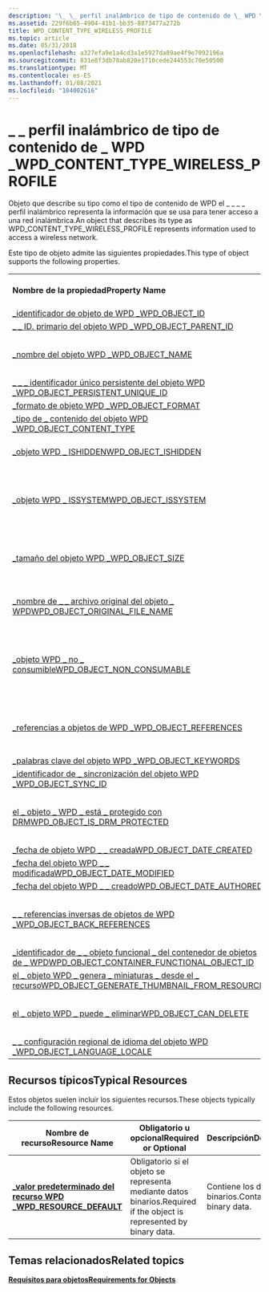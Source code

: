 ```yaml
---
description: '\_ \_ perfil inalámbrico de tipo de contenido de \_ WPD \_'
ms.assetid: 229f6b65-4904-41b1-bb35-8873477a272b
title: WPD_CONTENT_TYPE_WIRELESS_PROFILE
ms.topic: article
ms.date: 05/31/2018
ms.openlocfilehash: a327efa9e1a4cd3a1e5927da89ae4f9e7092196a
ms.sourcegitcommit: 831e8f3db78ab820e1710cede244553c70e50500
ms.translationtype: MT
ms.contentlocale: es-ES
ms.lasthandoff: 01/08/2021
ms.locfileid: "104002616"
---
```

# <a name="wpd_content_type_wireless_profile"></a><span data-ttu-id="b9355-103">\_ \_ perfil inalámbrico de tipo de contenido de \_ WPD \_</span><span class="sxs-lookup"><span data-stu-id="b9355-103">WPD\_CONTENT\_TYPE\_WIRELESS\_PROFILE</span></span>

<span data-ttu-id="b9355-104">Objeto que describe su tipo como el tipo de contenido de WPD el \_ \_ \_ \_ perfil inalámbrico representa la información que se usa para tener acceso a una red inalámbrica.</span><span class="sxs-lookup"><span data-stu-id="b9355-104">An object that describes its type as WPD\_CONTENT\_TYPE\_WIRELESS\_PROFILE represents information used to access a wireless network.</span></span>

<span data-ttu-id="b9355-105">Este tipo de objeto admite las siguientes propiedades.</span><span class="sxs-lookup"><span data-stu-id="b9355-105">This type of object supports the following properties.</span></span>



|                                                                                                                       |                                                                       |
|-----------------------------------------------------------------------------------------------------------------------|-----------------------------------------------------------------------|
| <span data-ttu-id="b9355-106">**Nombre de la propiedad**</span><span class="sxs-lookup"><span data-stu-id="b9355-106">**Property Name**</span></span>                                                                                                     | <span data-ttu-id="b9355-107">**Obligatorio u opcional**</span><span class="sxs-lookup"><span data-stu-id="b9355-107">**Required or Optional**</span></span>                                              |
| [<span data-ttu-id="b9355-108">\_identificador de objeto de WPD \_</span><span class="sxs-lookup"><span data-stu-id="b9355-108">WPD\_OBJECT\_ID</span></span>](object-properties.md)                                                                | <span data-ttu-id="b9355-109">Obligatorio.</span><span class="sxs-lookup"><span data-stu-id="b9355-109">Required.</span></span>                                                             |
| [<span data-ttu-id="b9355-110">\_ \_ ID. primario del objeto WPD \_</span><span class="sxs-lookup"><span data-stu-id="b9355-110">WPD\_OBJECT\_PARENT\_ID</span></span>](object-properties.md)                                                 | <span data-ttu-id="b9355-111">Obligatorio.</span><span class="sxs-lookup"><span data-stu-id="b9355-111">Required.</span></span>                                                             |
| [<span data-ttu-id="b9355-112">\_nombre del objeto WPD \_</span><span class="sxs-lookup"><span data-stu-id="b9355-112">WPD\_OBJECT\_NAME</span></span>](object-properties.md)                                                            | <span data-ttu-id="b9355-113">Es obligatorio si el objeto representa un archivo.</span><span class="sxs-lookup"><span data-stu-id="b9355-113">Required if the object represents a file.</span></span>                             |
| [<span data-ttu-id="b9355-114">\_ \_ \_ identificador único persistente del objeto WPD \_</span><span class="sxs-lookup"><span data-stu-id="b9355-114">WPD\_OBJECT\_PERSISTENT\_UNIQUE\_ID</span></span>](object-properties.md)                          | <span data-ttu-id="b9355-115">Obligatorio.</span><span class="sxs-lookup"><span data-stu-id="b9355-115">Required.</span></span>                                                             |
| [<span data-ttu-id="b9355-116">\_formato de objeto WPD \_</span><span class="sxs-lookup"><span data-stu-id="b9355-116">WPD\_OBJECT\_FORMAT</span></span>](object-properties.md)                                                        | <span data-ttu-id="b9355-117">Obligatorio.</span><span class="sxs-lookup"><span data-stu-id="b9355-117">Required.</span></span>                                                             |
| [<span data-ttu-id="b9355-118">\_tipo de \_ contenido del objeto WPD \_</span><span class="sxs-lookup"><span data-stu-id="b9355-118">WPD\_OBJECT\_CONTENT\_TYPE</span></span>](object-properties.md)                                           | <span data-ttu-id="b9355-119">Obligatorio.</span><span class="sxs-lookup"><span data-stu-id="b9355-119">Required.</span></span>                                                             |
| [<span data-ttu-id="b9355-120">\_objeto WPD \_ ISHIDDEN</span><span class="sxs-lookup"><span data-stu-id="b9355-120">WPD\_OBJECT\_ISHIDDEN</span></span>](object-properties.md)                                                    | <span data-ttu-id="b9355-121">Es obligatorio si el objeto está oculto.</span><span class="sxs-lookup"><span data-stu-id="b9355-121">Required if the object is hidden.</span></span>                                     |
| [<span data-ttu-id="b9355-122">\_objeto WPD \_ ISSYSTEM</span><span class="sxs-lookup"><span data-stu-id="b9355-122">WPD\_OBJECT\_ISSYSTEM</span></span>](object-properties.md)                                                    | <span data-ttu-id="b9355-123">Obligatorio si el objeto es un objeto del sistema (representa un archivo del sistema).</span><span class="sxs-lookup"><span data-stu-id="b9355-123">Required if the object is a system object (represents a system file).</span></span> |
| [<span data-ttu-id="b9355-124">\_tamaño del objeto WPD \_</span><span class="sxs-lookup"><span data-stu-id="b9355-124">WPD\_OBJECT\_SIZE</span></span>](object-properties.md)                                                            | <span data-ttu-id="b9355-125">Obligatorio si el objeto tiene al menos un recurso.</span><span class="sxs-lookup"><span data-stu-id="b9355-125">Required if the object has at least one resource.</span></span>                     |
| [<span data-ttu-id="b9355-126">\_nombre de \_ \_ archivo original del objeto \_ WPD</span><span class="sxs-lookup"><span data-stu-id="b9355-126">WPD\_OBJECT\_ORIGINAL\_FILE\_NAME</span></span>](object-properties.md)                              | <span data-ttu-id="b9355-127">Es obligatorio si el objeto representa un archivo.</span><span class="sxs-lookup"><span data-stu-id="b9355-127">Required if the object represents a file.</span></span>                             |
| [<span data-ttu-id="b9355-128">\_objeto WPD \_ no \_ consumible</span><span class="sxs-lookup"><span data-stu-id="b9355-128">WPD\_OBJECT\_NON\_CONSUMABLE</span></span>](object-properties.md)                                       | <span data-ttu-id="b9355-129">Se recomienda si el objeto no está diseñado para su consumo por parte del dispositivo.</span><span class="sxs-lookup"><span data-stu-id="b9355-129">Recommended if the object is not meant for consumption by the device.</span></span> |
| [<span data-ttu-id="b9355-130">\_referencias a objetos de WPD \_</span><span class="sxs-lookup"><span data-stu-id="b9355-130">WPD\_OBJECT\_REFERENCES</span></span>](object-properties.md)                                                | <span data-ttu-id="b9355-131">Obligatorio si el objeto tiene referencias a otros objetos.</span><span class="sxs-lookup"><span data-stu-id="b9355-131">Required if the object has references to other objects.</span></span>               |
| [<span data-ttu-id="b9355-132">\_palabras clave del objeto WPD \_</span><span class="sxs-lookup"><span data-stu-id="b9355-132">WPD\_OBJECT\_KEYWORDS</span></span>](object-properties.md)                                                    | <span data-ttu-id="b9355-133">Opcional.</span><span class="sxs-lookup"><span data-stu-id="b9355-133">Optional.</span></span>                                                             |
| [<span data-ttu-id="b9355-134">\_identificador de \_ sincronización del objeto WPD \_</span><span class="sxs-lookup"><span data-stu-id="b9355-134">WPD\_OBJECT\_SYNC\_ID</span></span>](object-properties.md)                                                     | <span data-ttu-id="b9355-135">Opcional.</span><span class="sxs-lookup"><span data-stu-id="b9355-135">Optional.</span></span>                                                             |
| [<span data-ttu-id="b9355-136">el \_ objeto \_ WPD \_ está \_ protegido con DRM</span><span class="sxs-lookup"><span data-stu-id="b9355-136">WPD\_OBJECT\_IS\_DRM\_PROTECTED</span></span>](object-properties.md)                                  | <span data-ttu-id="b9355-137">Obligatorio si el objeto está protegido por la tecnología DRM.</span><span class="sxs-lookup"><span data-stu-id="b9355-137">Required if the object is protected by DRM technology.</span></span>                |
| [<span data-ttu-id="b9355-138">\_fecha de objeto WPD \_ \_ creada</span><span class="sxs-lookup"><span data-stu-id="b9355-138">WPD\_OBJECT\_DATE\_CREATED</span></span>](object-properties.md)                                           | <span data-ttu-id="b9355-139">Opcional.</span><span class="sxs-lookup"><span data-stu-id="b9355-139">Optional.</span></span>                                                             |
| [<span data-ttu-id="b9355-140">\_fecha del objeto WPD \_ \_ modificada</span><span class="sxs-lookup"><span data-stu-id="b9355-140">WPD\_OBJECT\_DATE\_MODIFIED</span></span>](object-properties.md)                                         | <span data-ttu-id="b9355-141">Se recomienda su uso.</span><span class="sxs-lookup"><span data-stu-id="b9355-141">Recommended.</span></span>                                                          |
| [<span data-ttu-id="b9355-142">\_fecha del objeto WPD \_ \_ creado</span><span class="sxs-lookup"><span data-stu-id="b9355-142">WPD\_OBJECT\_DATE\_AUTHORED</span></span>](object-properties.md)                                         | <span data-ttu-id="b9355-143">Opcional.</span><span class="sxs-lookup"><span data-stu-id="b9355-143">Optional.</span></span>                                                             |
| [<span data-ttu-id="b9355-144">\_ \_ referencias inversas de objetos de WPD \_</span><span class="sxs-lookup"><span data-stu-id="b9355-144">WPD\_OBJECT\_BACK\_REFERENCES</span></span>](object-properties.md)                                                                | <span data-ttu-id="b9355-145">Se recomienda si otro objeto hace referencia al objeto.</span><span class="sxs-lookup"><span data-stu-id="b9355-145">Recommended if the object is referenced by another object.</span></span>            |
| [<span data-ttu-id="b9355-146">\_identificador de \_ \_ objeto funcional \_ del contenedor de objetos de \_ WPD</span><span class="sxs-lookup"><span data-stu-id="b9355-146">WPD\_OBJECT\_CONTAINER\_FUNCTIONAL\_OBJECT\_ID</span></span>](object-properties.md)     | <span data-ttu-id="b9355-147">Opcional.</span><span class="sxs-lookup"><span data-stu-id="b9355-147">Optional.</span></span>                                                             |
| [<span data-ttu-id="b9355-148">el \_ objeto WPD \_ genera \_ miniaturas \_ desde el \_ recurso</span><span class="sxs-lookup"><span data-stu-id="b9355-148">WPD\_OBJECT\_GENERATE\_THUMBNAIL\_FROM\_RESOURCE</span></span>](object-properties.md) | <span data-ttu-id="b9355-149">Opcional.</span><span class="sxs-lookup"><span data-stu-id="b9355-149">Optional.</span></span>                                                             |
| [<span data-ttu-id="b9355-150">el \_ objeto WPD \_ puede \_ eliminar</span><span class="sxs-lookup"><span data-stu-id="b9355-150">WPD\_OBJECT\_CAN\_DELETE</span></span>](object-properties.md)                                               | <span data-ttu-id="b9355-151">Es obligatorio si no se puede eliminar el objeto.</span><span class="sxs-lookup"><span data-stu-id="b9355-151">Required if the object cannot be deleted.</span></span>                             |
| [<span data-ttu-id="b9355-152">\_ \_ configuración regional de idioma del objeto WPD \_</span><span class="sxs-lookup"><span data-stu-id="b9355-152">WPD\_OBJECT\_LANGUAGE\_LOCALE</span></span>](object-properties.md)                                                                | <span data-ttu-id="b9355-153">Opcional.</span><span class="sxs-lookup"><span data-stu-id="b9355-153">Optional.</span></span>                                                             |



 

## <a name="typical-resources"></a><span data-ttu-id="b9355-154">Recursos típicos</span><span class="sxs-lookup"><span data-stu-id="b9355-154">Typical Resources</span></span>

<span data-ttu-id="b9355-155">Estos objetos suelen incluir los siguientes recursos.</span><span class="sxs-lookup"><span data-stu-id="b9355-155">These objects typically include the following resources.</span></span>



| <span data-ttu-id="b9355-156">Nombre de recurso</span><span class="sxs-lookup"><span data-stu-id="b9355-156">Resource Name</span></span>                                          | <span data-ttu-id="b9355-157">Obligatorio u opcional</span><span class="sxs-lookup"><span data-stu-id="b9355-157">Required or Optional</span></span>                                  | <span data-ttu-id="b9355-158">Descripción</span><span class="sxs-lookup"><span data-stu-id="b9355-158">Description</span></span>               |
|--------------------------------------------------------|-------------------------------------------------------|---------------------------|
| [<span data-ttu-id="b9355-159">**\_valor predeterminado del recurso WPD \_**</span><span class="sxs-lookup"><span data-stu-id="b9355-159">**WPD\_RESOURCE\_DEFAULT**</span></span>](wpd-resource-default.md) | <span data-ttu-id="b9355-160">Obligatorio si el objeto se representa mediante datos binarios.</span><span class="sxs-lookup"><span data-stu-id="b9355-160">Required if the object is represented by binary data.</span></span> | <span data-ttu-id="b9355-161">Contiene los datos binarios.</span><span class="sxs-lookup"><span data-stu-id="b9355-161">Contains the binary data.</span></span> |



 

## <a name="related-topics"></a><span data-ttu-id="b9355-162">Temas relacionados</span><span class="sxs-lookup"><span data-stu-id="b9355-162">Related topics</span></span>

<dl> <dt>

[<span data-ttu-id="b9355-163">**Requisitos para objetos**</span><span class="sxs-lookup"><span data-stu-id="b9355-163">**Requirements for Objects**</span></span>](requirements-for-objects.md)
</dt> </dl>

 

 




